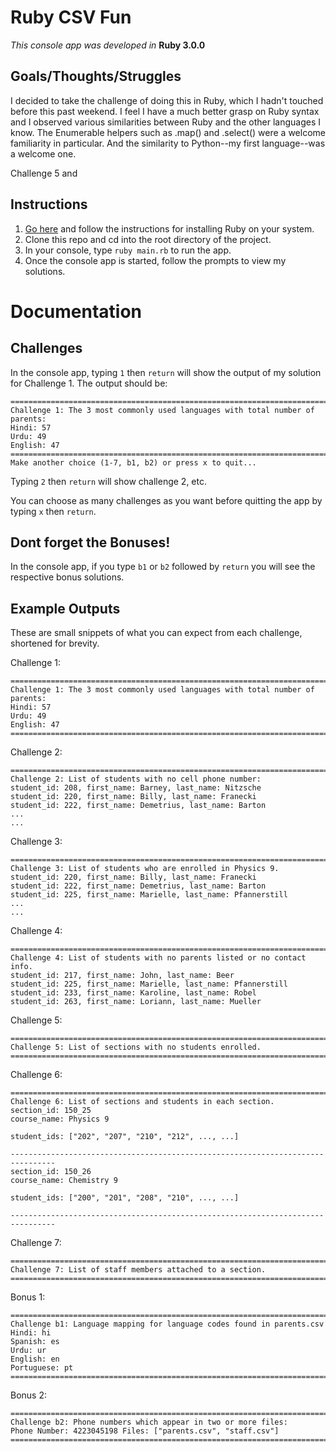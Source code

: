 # Ruby CSV Fun

*This console app was developed in* **Ruby 3.0.0**

## Goals/Thoughts/Struggles
I decided to take the challenge of doing this in Ruby, which I hadn't touched before this past weekend. I feel I have a much better grasp on Ruby syntax and I observed various similarities between Ruby and the other languages I know. The Enumerable helpers such as .map() and .select() were a welcome familiarity in particular. And the similarity to Python--my first language--was a welcome one.

Challenge 5 and 

## Instructions
1. [Go here](https://www.ruby-lang.org/en/documentation/installation/) and follow the instructions for installing Ruby on your system.
2. Clone this repo and cd into the root directory of the project.
3. In your console, type `ruby main.rb` to run the app.
4. Once the console app is started, follow the prompts to view my solutions.

# Documentation

## Challenges
In the console app, typing `1` then `return` will show the output of my solution for Challenge 1. The output should be:
```
================================================================================
Challenge 1: The 3 most commonly used languages with total number of parents: 
Hindi: 57
Urdu: 49
English: 47
================================================================================
Make another choice (1-7, b1, b2) or press x to quit...
```
Typing `2` then `return` will show challenge 2, etc.

You can choose as many challenges as you want before quitting the app by typing `x` then `return`.

## Dont forget the Bonuses!
In the console app, if you type `b1` or `b2` followed by `return` you will see the respective bonus solutions.

## Example Outputs
These are small snippets of what you can expect from each challenge, shortened for brevity.

Challenge 1:

    ================================================================================
    Challenge 1: The 3 most commonly used languages with total number of parents: 
    Hindi: 57
    Urdu: 49
    English: 47
    ================================================================================

Challenge 2: 

    ================================================================================
    Challenge 2: List of students with no cell phone number:
    student_id: 208, first_name: Barney, last_name: Nitzsche
    student_id: 220, first_name: Billy, last_name: Franecki
    student_id: 222, first_name: Demetrius, last_name: Barton
    ...
    ...

Challenge 3: 

    ================================================================================
    Challenge 3: List of students who are enrolled in Physics 9.
    student_id: 220, first_name: Billy, last_name: Franecki
    student_id: 222, first_name: Demetrius, last_name: Barton
    student_id: 225, first_name: Marielle, last_name: Pfannerstill
    ...
    ...

Challenge 4:

    ================================================================================
    Challenge 4: List of students with no parents listed or no contact info.
    student_id: 217, first_name: John, last_name: Beer
    student_id: 225, first_name: Marielle, last_name: Pfannerstill
    student_id: 233, first_name: Karoline, last_name: Robel
    student_id: 263, first_name: Loriann, last_name: Mueller

Challenge 5:

    ================================================================================
    Challenge 5: List of sections with no students enrolled.
    ================================================================================

Challenge 6: 

    ================================================================================
    Challenge 6: List of sections and students in each section.
    section_id: 150_25
    course_name: Physics 9

    student_ids: ["202", "207", "210", "212", ..., ...]

    --------------------------------------------------------------------------------
    section_id: 150_26
    course_name: Chemistry 9

    student_ids: ["200", "201", "208", "210", ..., ...]

    --------------------------------------------------------------------------------

Challenge 7:

    ================================================================================
    Challenge 7: List of staff members attached to a section.
    ================================================================================

Bonus 1:

    ================================================================================
    Challenge b1: Language mapping for language codes found in parents.csv
    Hindi: hi
    Spanish: es
    Urdu: ur
    English: en
    Portuguese: pt
    ================================================================================

Bonus 2: 

    ================================================================================
    Challenge b2: Phone numbers which appear in two or more files:
    Phone Number: 4223045198 Files: ["parents.csv", "staff.csv"]
    ================================================================================